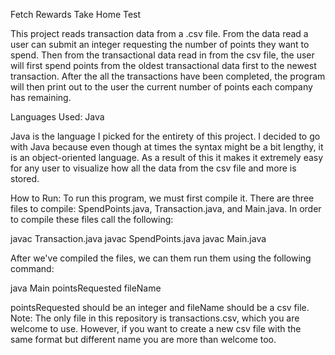Fetch Rewards Take Home Test

This project reads transaction data from a .csv file. From the data read a user can submit an integer requesting the number of points they want to spend. Then from the transactional data read in from the csv file, the user will first spend points from the oldest transactional data first to the newest transaction. After the all the transactions have been completed, the program will then print out to the user the current number of points each company has remaining.  

Languages Used: Java

Java is the language I picked for the entirety of this project. I decided to go with Java because even though at times the syntax might be a bit lengthy, it is an object-oriented language. As a result of this it makes it extremely easy for any user to visualize how all the data from the csv file and more is stored. 

How to Run:
To run this program, we must first compile it. There are three files to compile: SpendPoints.java, Transaction.java, and Main.java. In order to compile these files call the following:

javac Transaction.java
javac SpendPoints.java
javac Main.java

After we've compiled the files, we can them run them using the following command:

java Main pointsRequested fileName

pointsRequested should be an integer and fileName should be a csv file.
Note: The only file in this repository is transactions.csv, which you are welcome to use. However, if you want to create a new csv file with the same format but different name you are more than welcome too.